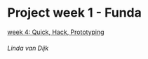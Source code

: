 # Project week 1 - Funda

[week 4: Quick, Hack, Prototyping](http://linda2912.github.io/funda)




###### Linda van Dijk